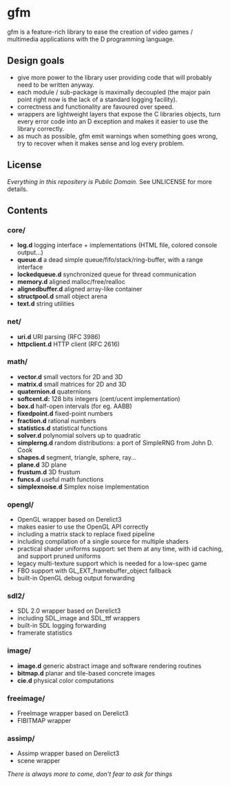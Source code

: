 # gfm


gfm is a feature-rich library to ease the creation of video games / multimedia applications with the D programming language.


## Design goals

  * give more power to the library user providing code that will probably need to be written anyway.
  * each module / sub-package is maximally decoupled (the major pain point right now is the lack of a standard logging facility).
  * correctness and functionality are favoured over speed.
  * wrappers are lightweight layers that expose the C libraries objects, turn every error code into an D exception and makes it easier to use the library correctly.
  * as much as possible, gfm emit warnings when something goes wrong, try to recover when it makes sense and log every problem.

## License

*Everything in this repositery is Public Domain.*
See UNLICENSE for more details.

## Contents


### core/
  * **log.d** logging interface + implementations (HTML file, colored console output...)
  * **queue.d** a dead simple queue/fifo/stack/ring-buffer, with a range interface
  * **lockedqueue.d** synchronized queue for thread communication
  * **memory.d** aligned malloc/free/realloc
  * **alignedbuffer.d** aligned array-like container
  * **structpool.d** small object arena
  * **text.d** string utilities

### net/
  * **uri.d** URI parsing (RFC 3986)
  * **httpclient.d** HTTP client (RFC 2616)


### math/
  * **vector.d** small vectors for 2D and 3D
  * **matrix.d** small matrices for 2D and 3D
  * **quaternion.d** quaternions
  * **softcent.d:** 128 bits integers (cent/ucent implementation)
  * **box.d** half-open intervals (for eg. AABB)
  * **fixedpoint.d** fixed-point numbers
  * **fraction.d** rational numbers
  * **statistics.d** statistical functions
  * **solver.d** polynomial solvers up to quadratic
  * **simplerng.d** random distributions: a port of SimpleRNG from John D. Cook
  * **shapes.d** segment, triangle, sphere, ray...
  * **plane.d** 3D plane
  * **frustum.d** 3D frustum
  * **funcs.d** useful math functions
  * **simplexnoise.d** Simplex noise implementation

### opengl/
  * OpenGL wrapper based on Derelict3
  * makes easier to use the OpenGL API correctly
  * including a matrix stack to replace fixed pipeline
  * including compilation of a single source for multiple shaders
  * practical shader uniforms support: set them at any time, with id caching, and support pruned uniforms
  * legacy multi-texture support which is needed for a low-spec game
  * FBO support with GL_EXT_framebuffer_object fallback
  * built-in OpenGL debug output forwarding

### sdl2/
  * SDL 2.0 wrapper based on Derelict3
  * including SDL_image and SDL_ttf wrappers
  * built-in SDL logging forwarding
  * framerate statistics  

### image/
  * **image.d** generic abstract image and software rendering routines
  * **bitmap.d** planar and tile-based concrete images
  * **cie.d** physical color computations  

### freeimage/
  * FreeImage wrapper based on Derelict3
  * FIBITMAP wrapper  

### assimp/
  * Assimp wrapper based on Derelict3
  * scene wrapper

*There is always more to come, don't fear to ask for things*
